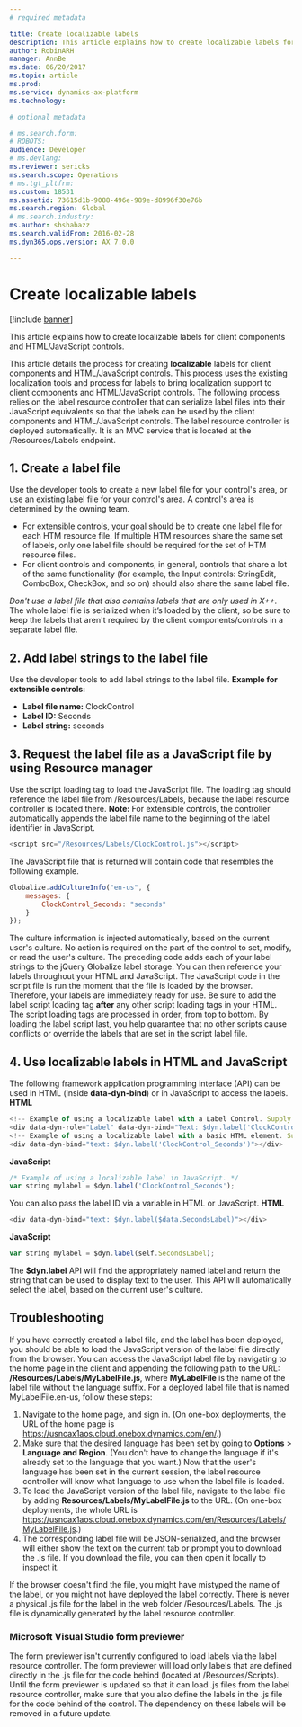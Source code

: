 ```yaml
---
# required metadata

title: Create localizable labels
description: This article explains how to create localizable labels for client components and HTML/JavaScript controls.
author: RobinARH
manager: AnnBe
ms.date: 06/20/2017
ms.topic: article
ms.prod: 
ms.service: dynamics-ax-platform
ms.technology: 

# optional metadata

# ms.search.form: 
# ROBOTS: 
audience: Developer
# ms.devlang: 
ms.reviewer: sericks
ms.search.scope: Operations
# ms.tgt_pltfrm: 
ms.custom: 18531
ms.assetid: 73615d1b-9088-496e-989e-d8996f30e76b
ms.search.region: Global
# ms.search.industry: 
ms.author: shshabazz
ms.search.validFrom: 2016-02-28
ms.dyn365.ops.version: AX 7.0.0

---
```


# Create localizable labels

[!include [banner](../includes/banner.md)]

This article explains how to create localizable labels for client components and HTML/JavaScript controls.

This article details the process for creating **localizable** labels for client components and HTML/JavaScript controls. This process uses the existing localization tools and process for labels to bring localization support to client components and HTML/JavaScript controls. The following process relies on the label resource controller that can serialize label files into their JavaScript equivalents so that the labels can be used by the client components and HTML/JavaScript controls. The label resource controller is deployed automatically. It is an MVC service that is located at the /Resources/Labels endpoint.

## 1. Create a label file
Use the developer tools to create a new label file for your control's area, or use an existing label file for your control's area. A control's area is determined by the owning team.

-   For extensible controls, your goal should be to create one label file for each HTM resource file. If multiple HTM resources share the same set of labels, only one label file should be required for the set of HTM resource files.
-   For client controls and components, in general, controls that share a lot of the same functionality (for example, the Input controls: StringEdit, ComboBox, CheckBox, and so on) should also share the same label file.

*Don't use a label file that also contains labels that are only used in X++.* The whole label file is serialized when it’s loaded by the client, so be sure to keep the labels that aren't required by the client components/controls in a separate label file.

## 2. Add label strings to the label file
Use the developer tools to add label strings to the label file. **Example for extensible controls:**

-   **Label file name:** ClockControl
-   **Label ID:** Seconds
-   **Label string:** seconds

## 3. Request the label file as a JavaScript file by using Resource manager
Use the script loading tag to load the JavaScript file. The loading tag should reference the label file from /Resources/Labels, because the label resource controller is located there. **Note:** For extensible controls, the controller automatically appends the label file name to the beginning of the label identifier in JavaScript.

```javascript
<script src="/Resources/Labels/ClockControl.js"></script>
```

The JavaScript file that is returned will contain code that resembles the following example.

```javascript
Globalize.addCultureInfo("en-us", {
    messages: {
        ClockControl_Seconds: "seconds"
    }
});
```

The culture information is injected automatically, based on the current user's culture. No action is required on the part of the control to set, modify, or read the user's culture. The preceding code adds each of your label strings to the jQuery Globalize label storage. You can then reference your labels throughout your HTML and JavaScript. The JavaScript code in the script file is run the moment that the file is loaded by the browser. Therefore, your labels are immediately ready for use. Be sure to add the label script loading tag **after** any other script loading tags in your HTML. The script loading tags are processed in order, from top to bottom. By loading the label script last, you help guarantee that no other scripts cause conflicts or override the labels that are set in the script label file.

## 4. Use localizable labels in HTML and JavaScript
The following framework application programming interface (API) can be used in HTML (inside **data-dyn-bind**) or in JavaScript to access the labels. **HTML**

```javascript
<!-- Example of using a localizable label with a Label Control. Supply the label to the "Text" property on the control -->
<div data-dyn-role="Label" data-dyn-bind="Text: $dyn.label('ClockControl_Seconds')"></div>
<!-- Example of using a localizable label with a basic HTML element. Supply the label to the "text" binding handler for the element -->
<div data-dyn-bind="text: $dyn.label('ClockControl_Seconds')"></div>
```

**JavaScript**

```javascript
/* Example of using a localizable label in JavaScript. */
var string mylabel = $dyn.label('ClockControl_Seconds');
```

You can also pass the label ID via a variable in HTML or JavaScript. **HTML**

```javascript
<div data-dyn-bind="text: $dyn.label($data.SecondsLabel)"></div>
```

**JavaScript**

```javascript
var string mylabel = $dyn.label(self.SecondsLabel);
```

The **$dyn.label** API will find the appropriately named label and return the string that can be used to display text to the user. This API will automatically select the label, based on the current user's culture.

## Troubleshooting
If you have correctly created a label file, and the label has been deployed, you should be able to load the JavaScript version of the label file directly from the browser. You can access the JavaScript label file by navigating to the home page in the client and appending the following path to the URL: **/Resources/Labels/MyLabelFile.js**, where **MyLabelFile** is the name of the label file without the language suffix. For a deployed label file that is named MyLabelFile.en-us, follow these steps:

1. Navigate to the home page, and sign in. (On one-box deployments, the URL of the home page is <https://usncax1aos.cloud.onebox.dynamics.com/en/>.)
2. Make sure that the desired language has been set by going to **Options** &gt; **Language and Region**. (You don't have to change the language if it's already set to the language that you want.) Now that the user's language has been set in the current session, the label resource controller will know what language to use when the label file is loaded.
3. To load the JavaScript version of the label file, navigate to the label file by adding <strong>Resources/Labels/MyLabelFile.js</strong> to the URL. (On one-box deployments, the whole URL is <https://usncax1aos.cloud.onebox.dynamics.com/en/Resources/Labels/MyLabelFile.js>.)
4. The corresponding label file will be JSON-serialized, and the browser will either show the text on the current tab or prompt you to download the .js file. If you download the file, you can then open it locally to inspect it.

If the browser doesn't find the file, you might have mistyped the name of the label, or you might not have deployed the label correctly. There is never a physical .js file for the label in the web folder /Resources/Labels. The .js file is dynamically generated by the label resource controller.

### Microsoft Visual Studio form previewer

The form previewer isn't currently configured to load labels via the label resource controller. The form previewer will load only labels that are defined directly in the .js file for the code behind (located at /Resources/Scripts). Until the form previewer is updated so that it can load .js files from the label resource controller, make sure that you also define the labels in the .js file for the code behind of the control. The dependency on these labels will be removed in a future update.



